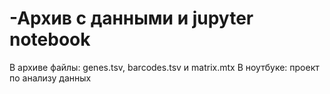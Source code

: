 # -Архив с данными и jupyter notebook
В архиве файлы: genes.tsv, barcodes.tsv и matrix.mtx
В ноутбуке: проект по анализу данных
